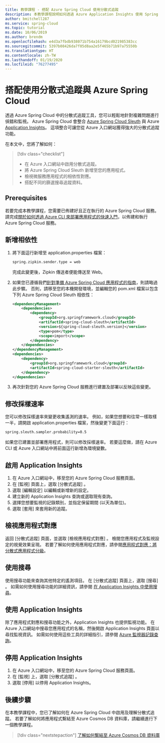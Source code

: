 ```yaml
---
title: 教學課程 - 搭配 Azure Spring Cloud 使用分散式追蹤
description: 本教學課程說明如何透過 Azure Application Insights 使用 Spring Cloud 的分散式追蹤
author: bmitchell287
ms.service: spring-cloud
ms.topic: tutorial
ms.date: 10/06/2019
ms.author: brendm
ms.openlocfilehash: e4d3a7fbdb938071b754a16179bcd021985383cc
ms.sourcegitcommit: 5397b08426da7f05d8aa2e5f465b71b97a75550b
ms.translationtype: HT
ms.contentlocale: zh-TW
ms.lasthandoff: 01/19/2020
ms.locfileid: "76277495"
---
```

# <a name="use-distributed-tracing-with-azure-spring-cloud"></a>搭配使用分散式追蹤與 Azure Spring Cloud

透過 Azure Spring Cloud 中的分散式追蹤工具，您可以輕鬆地針對複雜問題進行偵錯和監視。 Azure Spring Cloud 會整合 [Azure Spring Cloud Sleuth](https://spring.io/projects/spring-cloud-sleuth) 與 Azure [Application Insights](https://docs.microsoft.com/azure/azure-monitor/app/app-insights-overview)。 這項整合可讓您從 Azure 入口網站獲得強大的分散式追蹤功能。

在本文中，您將了解如何：

> [!div class="checklist"]
> * 在 Azure 入口網站中啟用分散式追蹤。
> * 將 Azure Spring Cloud Sleuth 新增至您的應用程式。
> * 檢視微服務應用程式的相依性對應。
> * 搭配不同的篩選搜尋追蹤資料。

## <a name="prerequisites"></a>Prerequisites

若要完成本教學課程，您需要已佈建好且正在執行的 Azure Spring Cloud 服務。 請完成[關於如何透過 Azure CLI 來部署應用程式的快速入門](spring-cloud-quickstart-launch-app-cli.md)，以佈建和執行 Azure Spring Cloud 服務。
    
## <a name="add-dependencies"></a>新增相依性

1. 將下面這行新增至 application.properties 檔案：

   ```xml
   spring.zipkin.sender.type = web
   ```

   完成此變更後，Zipkin 傳送者便能傳送至 Web。

1. 如果您已遵循我們[針對準備 Azure Spring Cloud 應用程式的指南](spring-cloud-tutorial-prepare-app-deployment.md)，則請略過此步驟。 否則，請移至您的本機開發環境，並編輯您的 pom.xml 檔案以包含下列 Azure Spring Cloud Sleuth 相依性：

    ```xml
    <dependencyManagement>
        <dependencies>
            <dependency>
                <groupId>org.springframework.cloud</groupId>
                <artifactId>spring-cloud-sleuth</artifactId>
                <version>${spring-cloud-sleuth.version}</version>
                <type>pom</type>
                <scope>import</scope>
            </dependency>
        </dependencies>
    </dependencyManagement>
    <dependencies>
        <dependency>
            <groupId>org.springframework.cloud</groupId>
            <artifactId>spring-cloud-starter-sleuth</artifactId>
        </dependency>
    </dependencies>
    ```

1. 再次針對您的 Azure Spring Cloud 服務進行建置及部署以反映這些變更。

## <a name="modify-the-sample-rate"></a>修改採樣速率

您可以修改採樣速率來變更收集遙測的速率。 例如，如果您想要和往常一樣取樣一半，請開啟 application.properties 檔案，然後變更下面這行：

```xml
spring.sleuth.sampler.probability=0.5
```

如果您已建置並部署應用程式，則可以修改採樣速率。 若要這麼做，請在 Azure CLI 或 Azure 入口網站中將前面這行新增為環境變數。

## <a name="enable-application-insights"></a>啟用 Application Insights

1. 在 Azure 入口網站中，移至您的 Azure Spring Cloud 服務頁面。
1. 在 [監視]  頁面上，選取 [分散式追蹤]  。
1. 選取 [編輯設定]  以編輯或新增新的設定。
1. 建立新的 Application Insights 查詢或選取現有查詢。
1. 選擇您想要監視的記錄類別，並指定保留期間 (以天為單位)。
1. 選取 [套用]  來套用新的追蹤。

## <a name="view-the-application-map"></a>檢視應用程式對應

返回 [分散式追蹤]  頁面，並選取 [檢視應用程式對應]  。 檢閱您應用程式及監視設定的視覺效果呈現。 若要了解如何使用應用程式對應，請參閱[應用程式對應：將分散式應用程式分級](https://docs.microsoft.com/azure/azure-monitor/app/app-map)。

## <a name="use-search"></a>使用搜尋

使用搜尋功能來查詢其他特定的遙測項目。 在 [分散式追蹤]  頁面上，選取 [搜尋]  。 如需如何使用搜尋功能的詳細資訊，請參閱 [在 Application Insights 中使用搜尋](https://docs.microsoft.com/azure/azure-monitor/app/diagnostic-search)。

## <a name="use-application-insights"></a>使用 Application Insights

除了應用程式對應和搜尋功能之外，Application Insights 也提供監視功能。 在 Azure 入口網站中搜尋您應用程式的名稱，然後開啟 Application Insights 頁面以尋找監視資訊。 如需如何使用這些工具的詳細指引，請參閱 [Azure 監視器記錄查詢](https://docs.microsoft.com/azure/azure-monitor/log-query/query-language)。

## <a name="disable-application-insights"></a>停用 Application Insights

1. 在 Azure 入口網站中，移至您的 Azure Spring Cloud 服務頁面。
1. 在 [監視]  上，選取 [分散式追蹤]  。
1. 選取 [停用]  以停用 Application Insights。

## <a name="next-steps"></a>後續步驟

在本教學課程中，您已了解如何在 Azure Spring Cloud 中啟用及理解分散式追蹤。 若要了解如何將應用程式繫結至 Azure Cosmos DB 資料庫，請繼續進行下一個教學課程。

> [!div class="nextstepaction"]
> [了解如何繫結至 Azure Cosmos DB 資料庫](spring-cloud-tutorial-bind-cosmos.md)
